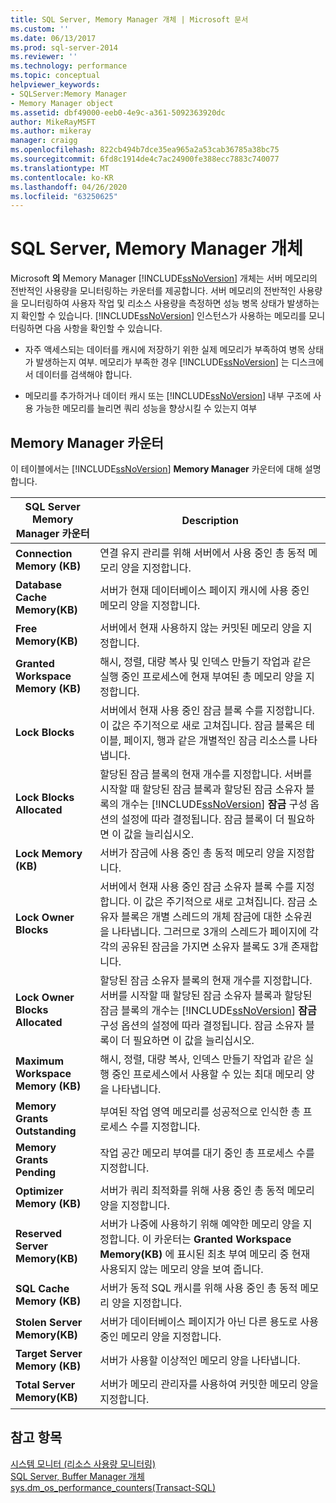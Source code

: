 ```yaml
---
title: SQL Server, Memory Manager 개체 | Microsoft 문서
ms.custom: ''
ms.date: 06/13/2017
ms.prod: sql-server-2014
ms.reviewer: ''
ms.technology: performance
ms.topic: conceptual
helpviewer_keywords:
- SQLServer:Memory Manager
- Memory Manager object
ms.assetid: dbf49000-eeb0-4e9c-a361-5092363920dc
author: MikeRayMSFT
ms.author: mikeray
manager: craigg
ms.openlocfilehash: 822cb494b7dce35ea965a2a53cab36785a38bc75
ms.sourcegitcommit: 6fd8c1914de4c7ac24900fe388ecc7883c740077
ms.translationtype: MT
ms.contentlocale: ko-KR
ms.lasthandoff: 04/26/2020
ms.locfileid: "63250625"
---
```

# <a name="sql-server-memory-manager-object"></a>SQL Server, Memory Manager 개체
  Microsoft **의** Memory Manager [!INCLUDE[ssNoVersion](../../includes/ssnoversion-md.md)] 개체는 서버 메모리의 전반적인 사용량을 모니터링하는 카운터를 제공합니다. 서버 메모리의 전반적인 사용량을 모니터링하여 사용자 작업 및 리소스 사용량을 측정하면 성능 병목 상태가 발생하는지 확인할 수 있습니다. [!INCLUDE[ssNoVersion](../../includes/ssnoversion-md.md)] 인스턴스가 사용하는 메모리를 모니터링하면 다음 사항을 확인할 수 있습니다.  
  
-   자주 액세스되는 데이터를 캐시에 저장하기 위한 실제 메모리가 부족하여 병목 상태가 발생하는지 여부. 메모리가 부족한 경우 [!INCLUDE[ssNoVersion](../../includes/ssnoversion-md.md)] 는 디스크에서 데이터를 검색해야 합니다.  
  
-   메모리를 추가하거나 데이터 캐시 또는 [!INCLUDE[ssNoVersion](../../includes/ssnoversion-md.md)] 내부 구조에 사용 가능한 메모리를 늘리면 쿼리 성능을 향상시킬 수 있는지 여부  
  
## <a name="memory-manager-counters"></a>Memory Manager 카운터  
 이 테이블에서는 [!INCLUDE[ssNoVersion](../../includes/ssnoversion-md.md)] **Memory Manager** 카운터에 대해 설명합니다.  
  
|SQL Server Memory Manager 카운터|Description|  
|----------------------------------------|-----------------|  
|**Connection Memory (KB)**|연결 유지 관리를 위해 서버에서 사용 중인 총 동적 메모리 양을 지정합니다.|  
|**Database Cache Memory(KB)**|서버가 현재 데이터베이스 페이지 캐시에 사용 중인 메모리 양을 지정합니다.|  
|**Free Memory(KB)**|서버에서 현재 사용하지 않는 커밋된 메모리 양을 지정합니다.|  
|**Granted Workspace Memory (KB)**|해시, 정렬, 대량 복사 및 인덱스 만들기 작업과 같은 실행 중인 프로세스에 현재 부여된 총 메모리 양을 지정합니다.|  
|**Lock Blocks**|서버에서 현재 사용 중인 잠금 블록 수를 지정합니다. 이 값은 주기적으로 새로 고쳐집니다. 잠금 블록은 테이블, 페이지, 행과 같은 개별적인 잠금 리소스를 나타냅니다.|  
|**Lock Blocks Allocated**|할당된 잠금 블록의 현재 개수를 지정합니다. 서버를 시작할 때 할당된 잠금 블록과 할당된 잠금 소유자 블록의 개수는 [!INCLUDE[ssNoVersion](../../includes/ssnoversion-md.md)] **잠금** 구성 옵션의 설정에 따라 결정됩니다. 잠금 블록이 더 필요하면 이 값을 늘리십시오.|  
|**Lock Memory (KB)**|서버가 잠금에 사용 중인 총 동적 메모리 양을 지정합니다.|  
|**Lock Owner Blocks**|서버에서 현재 사용 중인 잠금 소유자 블록 수를 지정합니다. 이 값은 주기적으로 새로 고쳐집니다. 잠금 소유자 블록은 개별 스레드의 개체 잠금에 대한 소유권을 나타냅니다. 그러므로 3개의 스레드가 페이지에 각각의 공유된 잠금을 가지면 소유자 블록도 3개 존재합니다.|  
|**Lock Owner Blocks Allocated**|할당된 잠금 소유자 블록의 현재 개수를 지정합니다. 서버를 시작할 때 할당된 잠금 소유자 블록과 할당된 잠금 블록의 개수는 [!INCLUDE[ssNoVersion](../../includes/ssnoversion-md.md)] **잠금** 구성 옵션의 설정에 따라 결정됩니다. 잠금 소유자 블록이 더 필요하면 이 값을 늘리십시오.|  
|**Maximum Workspace Memory (KB)**|해시, 정렬, 대량 복사, 인덱스 만들기 작업과 같은 실행 중인 프로세스에서 사용할 수 있는 최대 메모리 양을 나타냅니다.|  
|**Memory Grants Outstanding**|부여된 작업 영역 메모리를 성공적으로 인식한 총 프로세스 수를 지정합니다.|  
|**Memory Grants Pending**|작업 공간 메모리 부여를 대기 중인 총 프로세스 수를 지정합니다.|  
|**Optimizer Memory (KB)**|서버가 쿼리 최적화를 위해 사용 중인 총 동적 메모리 양을 지정합니다.|  
|**Reserved Server Memory(KB)**|서버가 나중에 사용하기 위해 예약한 메모리 양을 지정합니다. 이 카운터는 **Granted Workspace Memory(KB)** 에 표시된 최초 부여 메모리 중 현재 사용되지 않는 메모리 양을 보여 줍니다.|  
|**SQL Cache Memory (KB)**|서버가 동적 SQL 캐시를 위해 사용 중인 총 동적 메모리 양을 지정합니다.|  
|**Stolen Server Memory(KB)**|서버가 데이터베이스 페이지가 아닌 다른 용도로 사용 중인 메모리 양을 지정합니다.|  
|**Target Server Memory (KB)**|서버가 사용할 이상적인 메모리 양을 나타냅니다.|  
|**Total Server Memory(KB)**|서버가 메모리 관리자를 사용하여 커밋한 메모리 양을 지정합니다.|  
  
## <a name="see-also"></a>참고 항목  
 [시스템 모니터 &#40;리소스 사용량 모니터링&#41;](monitor-resource-usage-system-monitor.md)   
 [SQL Server, Buffer Manager 개체](sql-server-buffer-manager-object.md)   
 [sys.dm_os_performance_counters&#40;Transact-SQL&#41;](/sql/relational-databases/system-dynamic-management-views/sys-dm-os-performance-counters-transact-sql)  
  
  
